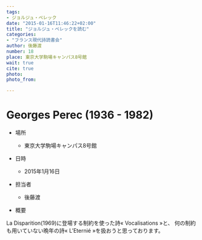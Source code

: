 ```yaml
---
tags:
- ジョルジュ・ペレック
date: "2015-01-16T11:46:22+02:00"
title: "ジョルジュ・ペレックを読む"
categories:
- "フランス現代詩読書会"
author: 後藤渡
number: 18
place: 東京大学駒場キャンパス8号館
wait: true
cite: true
photo:
photo_from:

---
```


# Georges Perec (1936 - 1982)


<!--more-->

* 場所

	- 東京大学駒場キャンパス8号館

* 日時

	- 2015年1月16日

* 担当者

	- 後藤渡

* 概要

La Disparition(1969)に登場する制約を使った詩« Vocalisations »と、 何の制約も用いていない晩年の詩« L’Eternié »を扱おうと思っております。
